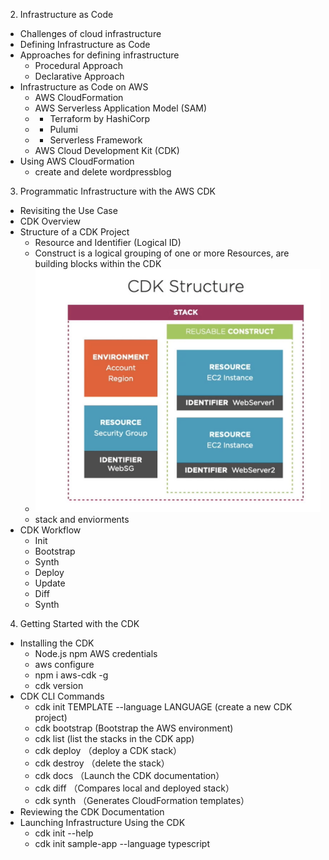 2. Infrastructure as Code
  - Challenges of cloud infrastructure
  - Defining Infrastructure as Code
  - Approaches for defining infrastructure
    - Procedural Approach
    - Declarative Approach
  - Infrastructure as Code on AWS
    - AWS CloudFormation
    - AWS Serverless Application Model (SAM)
    - - Terraform by HashiCorp
    - - Pulumi
    - - Serverless Framework
    - AWS Cloud Development Kit (CDK)
  - Using AWS CloudFormation
    - create and delete wordpressblog
3. Programmatic Infrastructure with the AWS CDK
  - Revisiting the Use Case
  - CDK Overview
  - Structure of a CDK Project
    - Resource and Identifier (Logical ID)
    - Construct is a logical grouping of one or more Resources, are building blocks within the CDK
    - ![CDK Structure](./stack.png)
    - stack and enviorments
  - CDK Workflow
    - Init
    - Bootstrap
    - Synth
    - Deploy
    - Update
    - Diff
    - Synth
4. Getting Started with the CDK
  - Installing the CDK
    - Node.js npm AWS credentials
    - aws configure
    - npm i aws-cdk -g
    - cdk version
  - CDK CLI Commands
    - cdk init TEMPLATE --language LANGUAGE (create a new CDK project)
    - cdk bootstrap (Bootstrap the AWS environment)
    - cdk list (list the stacks in the CDK app)
    - cdk deploy （deploy a CDK stack）
    - cdk destroy （delete the stack）
    - cdk docs （Launch the CDK documentation）
    - cdk diff （Compares local and deployed stack）
    - cdk synth （Generates CloudFormation templates）
  - Reviewing the CDK Documentation
  - Launching Infrastructure Using the CDK
    - cdk init --help
    - cdk init sample-app --language typescript
